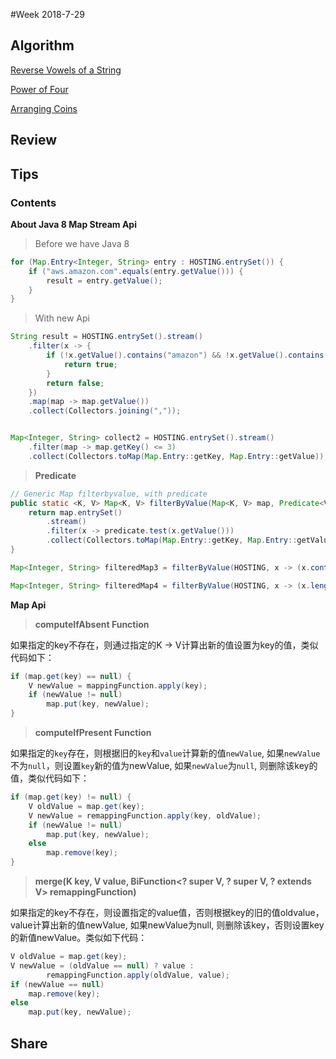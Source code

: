#Week 2018-7-29
## Algorithm
[Reverse Vowels of a String](https://leetcode.com/problems/reverse-vowels-of-a-string/description/)

[Power of Four](https://leetcode.com/problems/power-of-four/description/)

[Arranging Coins](https://leetcode.com/problems/arranging-coins/description/)


## Review

## Tips
### Contents

**About Java 8 Map Stream Api**

> Before we have Java 8
```java
for (Map.Entry<Integer, String> entry : HOSTING.entrySet()) {
    if ("aws.amazon.com".equals(entry.getValue())) {
        result = entry.getValue();
    }
}
```

> With new Api
```java
String result = HOSTING.entrySet().stream()
    .filter(x -> {
        if (!x.getValue().contains("amazon") && !x.getValue().contains("digital")) {
            return true;
        }
        return false;
    })
    .map(map -> map.getValue())
    .collect(Collectors.joining(","));


Map<Integer, String> collect2 = HOSTING.entrySet().stream()
    .filter(map -> map.getKey() <= 3)
    .collect(Collectors.toMap(Map.Entry::getKey, Map.Entry::getValue));
```

> **Predicate**
```java
// Generic Map filterbyvalue, with predicate
public static <K, V> Map<K, V> filterByValue(Map<K, V> map, Predicate<V> predicate) {
    return map.entrySet()
        .stream()
        .filter(x -> predicate.test(x.getValue()))
        .collect(Collectors.toMap(Map.Entry::getKey, Map.Entry::getValue));
}

Map<Integer, String> filteredMap3 = filterByValue(HOSTING, x -> (x.contains("aws") && !x.contains("aws2")));

Map<Integer, String> filteredMap4 = filterByValue(HOSTING, x -> (x.length() <= 10));
```

**Map Api**

> **computeIfAbsent Function**

如果指定的key不存在，则通过指定的K -> V计算出新的值设置为key的值，类似代码如下：
```java
if (map.get(key) == null) {
    V newValue = mappingFunction.apply(key);
    if (newValue != null)
        map.put(key, newValue);
}
```

> **computeIfPresent Function**

如果指定的`key`存在，则根据旧的`key`和`value`计算新的值`newValue`, 如果`newValue`不为`null`，则设置`key`新的值为newValue, 如果`newValue`为`null`, 则删除该key的值，类似代码如下：
```java
if (map.get(key) != null) {
    V oldValue = map.get(key);
    V newValue = remappingFunction.apply(key, oldValue);
    if (newValue != null)
        map.put(key, newValue);
    else
        map.remove(key);
}
```

> **merge(K key, V value, BiFunction<? super V, ? super V, ? extends V> remappingFunction)**

如果指定的key不存在，则设置指定的value值，否则根据key的旧的值oldvalue，value计算出新的值newValue, 如果newValue为null, 则删除该key，否则设置key的新值newValue。类似如下代码：
```java
V oldValue = map.get(key);
V newValue = (oldValue == null) ? value :
        remappingFunction.apply(oldValue, value);
if (newValue == null)
    map.remove(key);
else
    map.put(key, newValue);
```

## Share